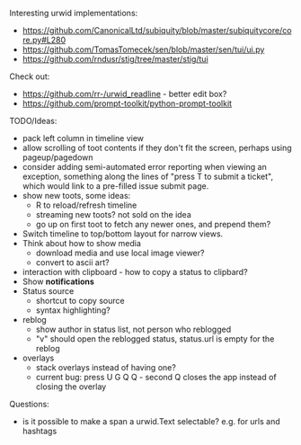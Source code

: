 Interesting urwid implementations:
* https://github.com/CanonicalLtd/subiquity/blob/master/subiquitycore/core.py#L280
* https://github.com/TomasTomecek/sen/blob/master/sen/tui/ui.py
* https://github.com/rndusr/stig/tree/master/stig/tui

Check out:
* https://github.com/rr-/urwid_readline - better edit box?
* https://github.com/prompt-toolkit/python-prompt-toolkit

TODO/Ideas:
* pack left column in timeline view
* allow scrolling of toot contents if they don't fit the screen, perhaps using
  pageup/pagedown
* consider adding semi-automated error reporting when viewing an exception,
  something along the lines of "press T to submit a ticket", which would link
  to a pre-filled issue submit page.
* show new toots, some ideas:
    * R to reload/refresh timeline
    * streaming new toots? not sold on the idea
    * go up on first toot to fetch any newer ones, and prepend them?
* Switch timeline to top/bottom layout for narrow views.
* Think about how to show media
    * download media and use local image viewer?
    * convert to ascii art?
* interaction with clipboard - how to copy a status to clipbard?
* Show **notifications**
* Status source
    * shortcut to copy source
    * syntax highlighting?
* reblog
  * show author in status list, not person who reblogged
  * "v" should open the reblogged status, status.url is empty for the reblog
* overlays
  * stack overlays instead of having one?
  * current bug: press U G Q Q - second Q closes the app instead of closing the overlay

Questions:
* is it possible to make a span a urwid.Text selectable? e.g. for urls and hashtags
